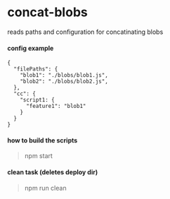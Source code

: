 # concat-blobs

reads paths and configuration for concatinating blobs

#### config example
~~~~
{
  "filePaths": {
    "blob1": "./blobs/blob1.js",
    "blob2": "./blobs/blob2.js",
  },
  "cc": {
    "script1: {
      "feature1": "blob1"
    }
  }
}
~~~~ 

#### how to build the scripts
> npm start


#### clean task (deletes deploy dir)
> npm run clean
